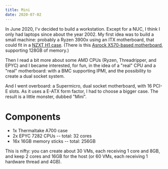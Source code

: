 ```yaml
---
title: Mini
date: 2020-07-02
---
```


In June 2020, I'v decided to build a workstation. Except for a NUC, I think I
only had laptops since about the year 2002. My first idea was to build a small
machine: probably a Ryzen 3900x using an ITX motherboard, that could fit in a
[NZXT H1 case](https://www.nzxt.com/product-overview/h1). (There is this
[Asrock X570-based
motherboard](https://www.asrockrack.com/general/productdetail.asp?Model=X570D4I-2T#Specifications),
supporting 128GB of memory.)

Then I read a bit more about some AMD CPUs (Ryzen, Threadripper, and EPYC) and
I became interested, for fun, in the idea of a "real" CPU and a "real"
motherboard: with a BMC supporting IPMI, and the possibility to create a dual
socket system.

And I went overboard: a Supermicro, dual socket motherboard, with 16 PCI-E
slots. As it uses a E-ATX form factor, I had to choose a bigger case. The
result is a little monster, dubbed "Mini".


# Components

- 1x Thermaltake A700 case
- 2x EPYC 7282 CPUs -- total: 32 cores
- 16x 16GB memory sticks -- total: 256GB

This is nifty: you can create about 30 VMs, each receiving 1 core and 8GB, and
keep 2 cores and 16GB for the host (or 60 VMs, each receiving 1 hardware thread
and 4GB).
